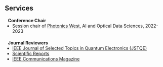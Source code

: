 ## Services

<h4 style="margin:0 10px 0;">Conference Chair</h4>

<ul style="margin:0 0 20px;">
  <li>Session chair of <a href="https://spie.org/conferences-and-exhibitions/photonics-west">Photonics West</a>, AI and Optical Data Sciences, 2022-2023</li>
</ul>

<h4 style="margin:0 10px 0;">Journal Reviewers</h4>

<ul style="margin:0 0 20px;">
  <li><a href="https://ieeexplore.ieee.org/xpl/RecentIssue.jsp?punumber=2944"><autocolor>IEEE Journal of Selected Topics in Quantum Electronics (JSTQE)</autocolor></a></li>
  <li><a href="https://www.nature.com/srep/"><autocolor>Scientific Reports</autocolor></a></li>
  <li><a href="https://www.comsoc.org/publications/magazines/ieee-communications-magazine"><autocolor>IEEE Communications Magazine</autocolor></a></li>
</ul>